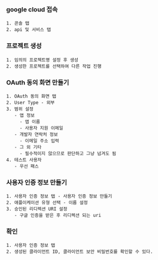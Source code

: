 ### google cloud 접속
    1. 콘솔 탭
    2. api 및 서비스 탭

### 프로젝트 생성
    1. 임의의 프로젝트명 설정 후 생성
    2. 생성한 프로젝트를 선택하여 다른 작업 진행

### OAuth 동의 화면 만들기
    1. OAuth 동의 화면 탭
    2. User Type - 외부
    3. 범위 설정
       - 앱 정보
         - 앱 이름
         - 사용자 지원 이메일
       - 개발자 연락처 정보
         - 이메일 주소 입력
       - 그 외 기타
         - 필수적이지 않으므로 판단하고 그냥 넘겨도 됨
    4. 테스트 사용자
       - 우선 패스

### 사용자 인증 정보 만들기
    1. 사용자 인증 정보 탭 - 사용자 인증 정보 만들기
    2. 애플이케이션 유형 선택 - 이름 설정
    3. 승인된 리디렉션 URI 설정
       - 구글 인증을 받은 후 리디렉션 되는 uri

### 확인
    1. 사용자 인증 정보 탭
    2. 생성된 클라이언트 ID, 클라이언트 보안 비밀번호를 확인할 수 있다.